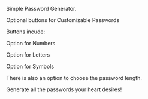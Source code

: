 Simple Password Generator.

Optional buttons for Customizable Passwords

Buttons incude:

Option for Numbers

Option for Letters

Option for Symbols

There is also an option to choose the password length.

Generate all the passwords your heart desires!
